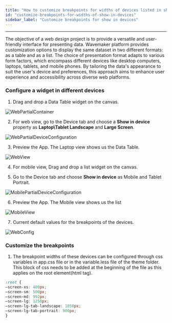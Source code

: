 ```yaml
---
title: "How to customize breakpoints for widths of devices listed in show in devices of each widget"
id: "customize-breakpoints-for-widths-of-show-in-devices"
sidebar_label: "Customize breakpoints for show in devices"
---
```

---

The objective of a web design project is to provide a versatile and user-friendly interface for presenting data. Wavemaker platform provides
customization options to display the same dataset in two different formats: as a table and as a list. 
The choice of presentation format adapts to various form factors, which encompass different devices like desktop computers,
laptops, tablets, and mobile phones. By tailoring the data's appearance to suit the user's device and preferences, 
this approach aims to enhance user experience and accessibility across diverse web platforms.

### Configure a widget in different devices 
1. Drag and drop a Data Table widget on the canvas.

![WebPartialContainer](/learn/assets/webPartialContainer.png)

2. For web view, go to the Device tab and choose a **Show in device** property as **Laptop\Tablet Landscape** and **Large Screen**.

![WebPartialDeviceConfiguration](/learn/assets/webPartialDeviceConfig.png)

3. Preview the App. The Laptop view shows us the Data Table.

![WebView](/learn/assets/webPartialPreview.png)

4. For mobile view, Drag and drop a list widget on the canvas.

5. Go to the Device tab and choose **Show in device** as Mobile and Tablet Portrait.

![MobilePartialDeviceConfiguration](/learn/assets/mobilePartialDeviceConfig.png)
    
6. Preview the App. The Mobile view shows us the list
   
![MobileView](/learn/assets/mobilePartialPreview.png)

7. Current default values for the breakpoints of the devices.

![WebConfig](/learn/assets/breakpoints.png)

### Customize the breakpoints

1. The breakpoint widths of these devices can be configured through css variables in app.css file or in the variable.less file of the theme folder.
This block of css needs to be added at the beginning of the file as this applies on the root element(html tag).

```css  
:root {
–screen-xs: 400px;
–screen-sm: 500px;
–screen-md: 992px;
–screen-lg: 1250px;
–screen-lg-tab-landscape: 1050px;
–screen-lg-tab-portrait: 900px;
}
```